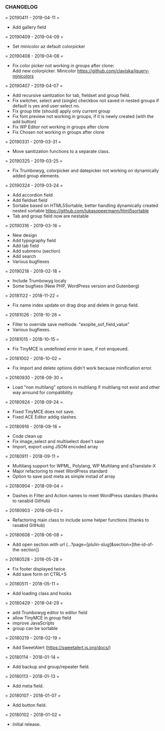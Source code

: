 ### CHANGELOG

= 20190411 - 2019-04-11 =
* Add gallery field

= 20190409 - 2019-04-09 =
* Set minicolor az default colorpicker

= 20190408 - 2019-04-08 =
* Fix color picker not working in groups after clone:<br>
Add new colorpicker. Minicolor https://github.com/claviska/jquery-minicolors

= 20190407 - 2019-04-07 =
* Add recursive santization for tab, fieldset and group field.
* Fix switcher, select and (single) checkbox not saved in nested groups if default is yes and user select no.
* Fix group title (should) apply only current group
* Fix font preview not working in groups, if it is newly created (with the add button)
* Fix WP Editor not working in groups after clone
* Fix Chosen not working in groups after clone

= 20190331 - 2019-03-31 =
* Move sanitization functions to a separate class.

= 20190325 - 2019-03-25 =
* Fix Trumbowyg, colorpicker and datepicker not working on dynamically added group elements.

= 20190324 - 2019-03-24 =
* Add accordion field
* Add fieldset field
* Sortabe based on HTML5Sortable, better handling dynamically created nested sortable
https://github.com/lukasoppermann/html5sortable
* Tab and group field now are nestable

= 20190316 - 2019-03-16 =
* New design
* Add typography field
* Add tab field
* Add submenu (section)
* Add search
* Various bugfiexes

= 20190218 - 2019-02-18 =
* Include Trumbowyg localy
* Some bugfixes (New PHP, WordPress version and Gutenberg)


= 20181122 - 2018-11-22 =
* Fix name index update on drag drop and delete in gorup field.

= 20181026 - 2018-10-26 =
* Filter to override save methode. "exopite_sof_field_value"
* Various bugfiexes.

= 20181015 - 2018-10-15 =
* Fix TinyMCE is undefinied error in save, if not enqueued.

= 20181002 - 2018-10-02 =
* Fix import and delete options didn't work because minification error.

= 20180930 - 2018-09-30 =
* Load "non multilang" options in multilang if multilang not exist and other way arround for compatibility.

= 20180924 - 2018-09-24 =
* Fixed TinyMCE does not save.
* Fixed ACE Editor addig slashes.

= 20180916 - 2018-09-16 =
* Code clean up
* Fix image_select and multiselect doen't save
* Import, export using JSON encoded array

= 20180911 - 2018-09-11 =
* Multilang support for WPML, Polylang, WP Multilang and qTranslate-X
* Major refactoring to meet WordPress standard
* Option to save post meta as simple instad of array

= 20180904 - 2018-09-04 =
* Dashes in Filter and Action names to meet WordPress standars (thanks to raoabid GitHub)

= 20180903 - 2018-09-03 =
* Refactoring main class to include some helper functions (thanks to raoabid GitHub)

= 20180608 - 2018-06-08 =
* Add open section with url (...?page=[plulin-slug]&section=[the-id-of-the-section])

= 20180528 - 2018-05-28 =
* Fix footer displayed twice
* Add save form on CTRL+S

= 20180511 - 2018-05-11 =
* Add loading class and hooks

= 20180429 - 2018-04-29 =
* add Trumbowyg editor to editor field
* allow TinyMCE in group field
* improve JavaScripts
* group can be sortable

= 20180219 - 2018-02-19 =
* Add SweetAlert (https://sweetalert.js.org/docs/)

= 20180114 - 2018-01-14 =
* Add backup and group/repeater field.

= 20180113 - 2018-01-13 =
* Add meta field.

= 20180107 - 2018-01-07 =
* Add button field.

= 20180102 - 2018-01-02 =
* Initial release.
